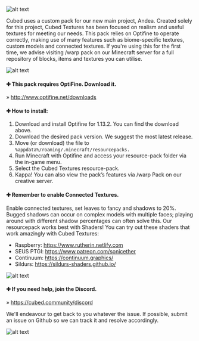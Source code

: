 
![alt text](https://i.imgur.com/uDekgeX.png "Cubed Textures")

Cubed uses a custom pack for our new main project, Andea. Created solely for this project, Cubed Textures has been focused on realism and useful textures for meeting our needs. This pack relies on Optifine to operate correctly, making use of many features such as biome-specific textures, custom models and connected textures. If you're using this for the first time, we advise visiting /warp pack on our Minecraft server for a full repository of blocks, items and textures you can utilise.

![alt text](https://i.imgur.com/NCqdzIZ.png "Requirements")

#### ✚ This pack requires OptiFine. Download it.

  » http://www.optifine.net/downloads
  
  
  
#### ✚ How to install:

1. Download and install Optifine for 1.13.2. You can find the download above.
2. Download the desired pack version. We suggest the most latest release.
3. Move (or download) the file to ``%appdata%/roaming/.minecraft/resourcepacks.``
4. Run Minecraft with Optifine and access your resource-pack folder via the in-game menu.
5. Select the Cubed Textures resource-pack.
6. Kappa! You can also view the pack’s features via /warp Pack on our creative server.



#### ✚ Remember to enable Connected Textures.

Enable connected textures, set leaves to fancy and shadows to 20%. Bugged shadows can occur on complex models with multiple faces; playing around with different shadow percentages can often solve this. Our resourcepack works best with Shaders! You can try out these shaders that work amazingly with Cubed Textures:

- Raspberry: https://www.rutherin.netlify.com
- SEUS PTGI: https://www.patreon.com/sonicether
- Continuum: https://continuum.graphics/
- Sildurs: https://sildurs-shaders.github.io/

![alt text](https://i.imgur.com/GrXeHKF.png "Support")

#### ✚ If you need help, join the Discord.

  » https://cubed.community/discord

We'll endeavour to get back to you whatever the issue. If possible, submit an issue on Github so we can track it and resolve accordingly.

![alt text](https://i.imgur.com/7YhMM0o.png "Hi there")

  
